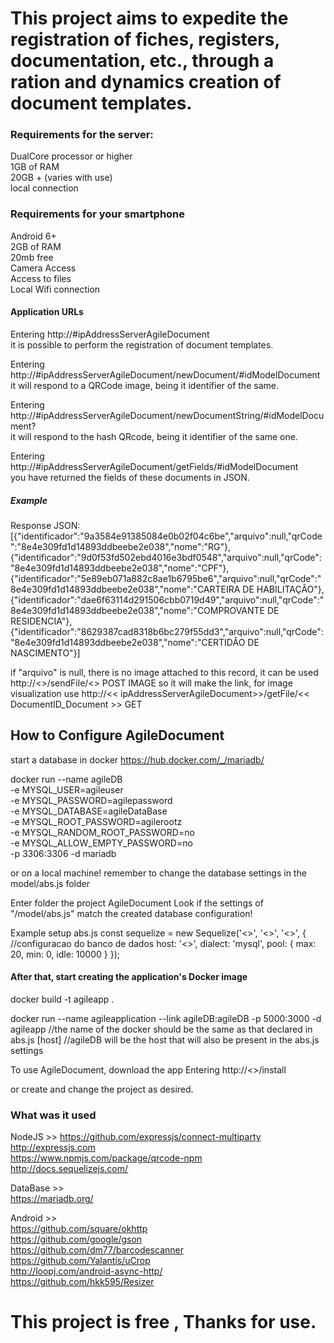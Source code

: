 <h1>This project aims to expedite the registration of fiches, registers, documentation, etc., through a ration and dynamics
creation of document templates.</h1>
 
 <h3>Requirements for the server:</h3>
 
DualCore processor or higher <br>
1GB of RAM <br>
20GB + (varies with use) <br>
local connection <br>
 
<h3>Requirements for your smartphone</h3>
 
Android 6+ <br>
2GB of RAM <br>
20mb free <br>
Camera Access <br>
Access to files <br>
Local Wifi connection <br>

<h4>Application URLs</h4>
 
 Entering http://#ipAddressServerAgileDocument <br>
 it is possible to perform the registration of document templates.
 
 Entering http://#ipAddressServerAgileDocument/newDocument/#idModelDocument <br>
 it will respond to a QRCode image, being it identifier of the same.
 
 Entering http://#ipAddressServerAgileDocument/newDocumentString/#idModelDocument? <br>
 it will respond to the hash QRcode, being it identifier of the same one.
 
 Entering http://#ipAddressServerAgileDocument/getFields/#idModelDocument <br>
 you have returned the fields of these documents in JSON.
 
<h5>Example</h5>

Response JSON: 
[{"identificador":"9a3584e91385084e0b02f04c6be","arquivo":null,"qrCode":"8e4e309fd1d14893ddbeebe2e038","nome":"RG"},
{"identificador":"9d0f53fd502ebd4016e3bdf0548","arquivo":null,"qrCode":"8e4e309fd1d14893ddbeebe2e038","nome":"CPF"},
{"identificador":"5e89eb071a882c8ae1b6795be6","arquivo":null,"qrCode":"8e4e309fd1d14893ddbeebe2e038","nome":"CARTEIRA DE HABILITAÇÂO"},
{"identificador":"dae6f63114d291506cbb0719d49","arquivo":null,"qrCode":"8e4e309fd1d14893ddbeebe2e038","nome":"COMPROVANTE DE RESIDENCIA"},
{"identificador":"8629387cad8318b6bc279f55dd3","arquivo":null,"qrCode":"8e4e309fd1d14893ddbeebe2e038","nome":"CERTIDÂO DE NASCIMENTO"}]
 
 if "arquivo" is null, there is no image attached to this record, it can be used
http://<<ipAddressServerAgileDocument >>/sendFile/<<DocumentReaderDocument>> POST IMAGE
so it will make the link, for image visualization use http://<< ipAddressServerAgileDocument>>/getFile/<< DocumentID_Document >> GET


<h2>How to Configure AgileDocument</h2>

start a database in docker
https://hub.docker.com/_/mariadb/

docker run --name agileDB \
 -e MYSQL_USER=agileuser \
 -e MYSQL_PASSWORD=agilepassword \
 -e MYSQL_DATABASE=agileDataBase \
 -e MYSQL_ROOT_PASSWORD=agilerootz \
 -e MYSQL_RANDOM_ROOT_PASSWORD=no \
 -e MYSQL_ALLOW_EMPTY_PASSWORD=no \
 -p 3306:3306 -d mariadb
 
  or on a local machine! remember to change the database settings in the model/abs.js folder
  
 
 Enter folder the project AgileDocument 
 Look if the settings of "/model/abs.js" match the created database configuration!
 
 Example setup abs.js
const sequelize = new Sequelize('<<nameDataBase>>', '<<user>>', '<<password>>', {	//configuracao do banco de dados
    host: '<<host>>',
    dialect: 'mysql',
    pool: {
        max: 20,
        min: 0,
        idle: 10000
    }
});

<h4>After that, start creating the application's Docker image</h4>
 
 docker build -t agileapp .

docker run --name agileapplication --link agileDB:agileDB -p 5000:3000 -d agileapp
//the name of the docker should be the same as that declared in abs.js [host]
//agileDB will be the host that will also be present in the abs.js settings


To use AgileDocument, download the app
Entering http://<<ipAddressServerAgileDocument>>/install

 or create and change the project as desired.

<h3>What was it used</h3>

NodeJS >>
https://github.com/expressjs/connect-multiparty <br>
http://expressjs.com <br>
https://www.npmjs.com/package/qrcode-npm <br>
http://docs.sequelizejs.com/ <br>
 
 DataBase >> <br>
 https://mariadb.org/ <br>
 
Android >> <br>
 https://github.com/square/okhttp <br>
 https://github.com/google/gson <br>
 https://github.com/dm77/barcodescanner <br>
 https://github.com/Yalantis/uCrop <br>
 http://loopj.com/android-async-http/ <br>
 https://github.com/hkk595/Resizer <br>

 
 <h1>This project is free , Thanks for use.</h1>